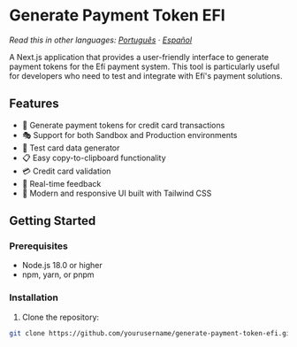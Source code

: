 # Generate Payment Token EFI

*Read this in other languages: [Português](README.md) · [Español](README.es.md)*

A Next.js application that provides a user-friendly interface to generate payment tokens for the Efí payment system. This tool is particularly useful for developers who need to test and integrate with Efí's payment solutions.

## Features

- 🔐 Generate payment tokens for credit card transactions
- 🎭 Support for both Sandbox and Production environments
- 🎲 Test card data generator
- 📋 Easy copy-to-clipboard functionality
- 💳 Credit card validation
- 🔄 Real-time feedback
- 🎨 Modern and responsive UI built with Tailwind CSS

## Getting Started

### Prerequisites

- Node.js 18.0 or higher
- npm, yarn, or pnpm

### Installation

1. Clone the repository:
```bash
git clone https://github.com/yourusername/generate-payment-token-efi.git